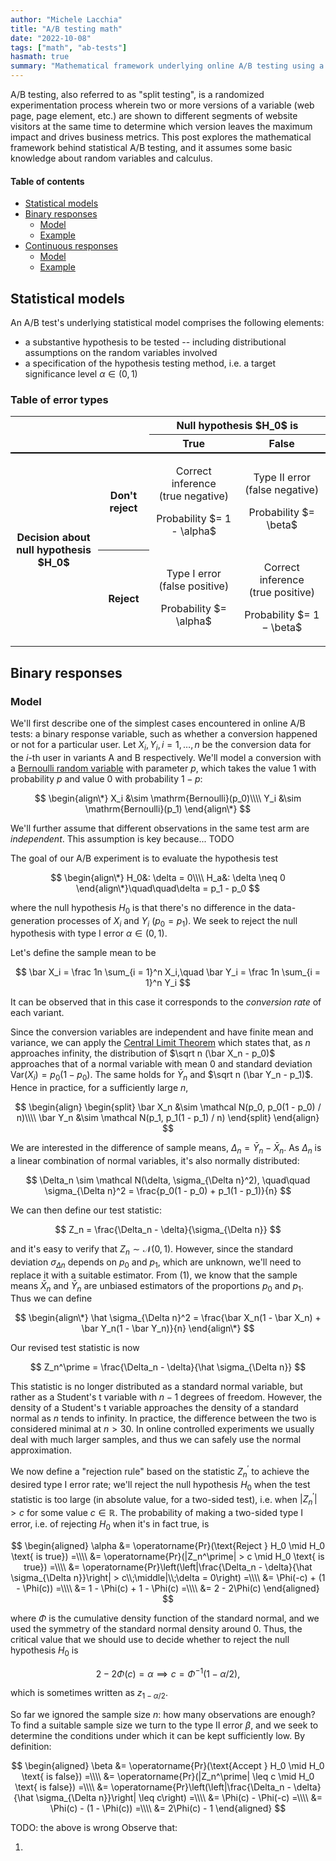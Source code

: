 ```yaml
---
author: "Michele Lacchia"
title: "A/B testing math"
date: "2022-10-08"
tags: ["math", "ab-tests"]
hasmath: true
summary: "Mathematical framework underlying online A/B testing using a frequentist approach."
---
```


A/B testing, also referred to as "split testing", is a randomized
experimentation process wherein two or more versions of a variable (web page,
page element, etc.) are shown to different segments of website visitors at the
same time to determine which version leaves the maximum impact and drives
business metrics. This post explores the mathematical framework behind
statistical A/B testing, and it assumes some basic knowledge about random
variables and calculus.

#### Table of contents

* [Statistical models](#statistical-models)
* [Binary responses](#binary-responses)
    * [Model](#model)
    * [Example](#example)
* [Continuous responses](#continous-responses)
    * [Model](#model-2)
    * [Example](#example-2)

## Statistical models

An A/B test's underlying statistical model comprises the following elements:

* a substantive hypothesis to be tested -- including distributional assumptions
  on the random variables involved
* a specification of the hypothesis testing method, i.e. a target significance
  level $\alpha \in (0, 1)$

### Table of error types

<table>
    <tbody>
        <tr>
            <th rowspan="2" colspan="2"></th>
            <th colspan="2">Null hypothesis $H_0$ is</th>
        </tr>
        <tr style="border-bottom:solid 2px black">
            <th>True</th>
            <th>False</th>
        </tr>
        <tr>
            <th rowspan="2" style="padding-right:10px;border-bottom:none">Decision about<br> null hypothesis $H_0$</th>
            <th style="border-bottom:none">Don't reject</th>
            <td style="text-align:center;">
                <p>Correct inference<br> (true negative)</p>
                <p>Probability $= 1 - \alpha$</p>
            </td>
            <td style="text-align:center;">
                <p>Type II error<br> (false negative)</p>
                <p>Probability $= \beta$</p>
            </td>
        </tr>
        <tr>
            <th style="border-bottom:none">Reject</th>
            <td style="text-align:center;">
                <p>Type I error<br> (false positive)</p>
                <p>Probability $= \alpha$</p>
            </td>
            <td style="text-align:center;">
                <p>Correct inference<br> (true positive)</p>
                <p>Probability $= 1 − \beta$</p>
            </td>
        </tr>
    </tbody>
</table>

## Binary responses
### Model
We'll first describe one of the simplest cases encountered in online A/B tests:
a binary response variable, such as whether a conversion happened or not for a
particular user. Let $X_i, Y_i, i = 1, \ldots, n$ be the conversion data for
the $i$-th user in variants A and B respectively. We'll model a conversion with
a [Bernoulli random
variable](https://en.wikipedia.org/wiki/Bernoulli_distribution) with parameter
$p$, which takes the value $1$ with probability $p$ and value $0$ with
probability $1 - p$:

$$
\begin{align\*}
X_i &\sim \mathrm{Bernoulli}(p_0)\\\\
Y_i &\sim \mathrm{Bernoulli}(p_1)
\end{align\*}
$$

We'll further assume that different observations in the same test arm are
_independent_. This assumption is key because... TODO

The goal of our A/B experiment is to evaluate the hypothesis test

$$
\begin{align\*}
H_0&: \delta = 0\\\\
H_a&: \delta \neq 0
\end{align\*}\quad\quad\delta = p_1 - p_0
$$

where the null hypothesis $H_0$ is that there's no difference in the
data-generation processes of $X_i$ and $Y_i$ ($p_0 = p_1$). We seek to reject the
null hypothesis with type I error $\alpha \in (0, 1)$.

Let's define the sample mean to be

$$
\bar X_i = \frac 1n \sum_{i = 1}^n X_i,\quad
\bar Y_i = \frac 1n \sum_{i = 1}^n Y_i
$$

It can be observed that in this case it corresponds to the _conversion rate_ of
each variant.

Since the conversion variables are independent and have finite mean and
variance, we can apply the [Central Limit
Theorem](https://en.wikipedia.org/wiki/Central_limit_theorem#Classical_CLT)
which states that, as $n$ approaches infinity, the distribution of $\sqrt n
(\bar X_n - p_0)$ approaches that of a normal variable with mean $0$ and
standard deviation $\mathrm{Var}(X_i) = p_0(1 - p_0)$. The same holds for $\bar
Y_n$ and $\sqrt n (\bar Y_n - p_1)$. Hence in practice, for a sufficiently
large $n$,

$$
\begin{align}
\begin{split}
\bar X_n &\sim \mathcal N(p_0, p_0(1 - p_0) / n)\\\\
\bar Y_n &\sim \mathcal N(p_1, p_1(1 - p_1) / n)
\end{split}
\end{align}
$$

We are interested in the difference of sample means, $\Delta_n = \bar Y_n -
\bar X_n$. As $\Delta_n$ is a linear combination of normal variables, it's also
normally distributed:

$$
\Delta_n \sim \mathcal N(\delta, \sigma_{\Delta n}^2),
\quad\quad \sigma_{\Delta n}^2 = \frac{p_0(1 - p_0) + p_1(1 - p_1)}{n}
$$

We can then define our test statistic:

$$
Z_n = \frac{\Delta_n - \delta}{\sigma_{\Delta n}}
$$

and it's easy to verify that $Z_n \sim \mathcal N(0, 1)$. However, since the
standard deviation $\sigma_{\Delta n}$ depends on $p_0$ and $p_1$, which are
unknown, we'll need to replace it with a suitable estimator. From $(1)$, we
know that the sample means $\bar X_n$ and $\bar Y_n$ are unbiased estimators of
the proportions $p_0$ and $p_1$. Thus we can define

$$
\begin{align\*}
\hat \sigma_{\Delta n}^2 = \frac{\bar X_n(1 - \bar X_n) + \bar Y_n(1 - \bar Y_n)}{n}
\end{align\*}
$$

Our revised test statistic is now

$$
Z_n^\prime = \frac{\Delta_n - \delta}{\hat \sigma_{\Delta n}}
$$

This statistic is no longer distributed as a standard normal variable, but
rather as a Student's t variable with $n - 1$ degrees of freedom. However, the
density of a Student's t variable approaches the density of a standard normal
as $n$ tends to infinity. In practice, the difference between the two is
considered minimal at $n > 30$. In online controlled experiments we usually
deal with much larger samples, and thus we can safely use the normal
approximation.

We now define a "rejection rule" based on the statistic $Z_n^\prime$ to achieve
the desired type I error rate; we'll reject the null hypothesis $H_0$ when the
test statistic is too large (in absolute value, for a two-sided test), i.e. when $|Z_n^\prime| > c$ for some value $c \in \mathbb R$. The probability of making a two-sided type I
error, i.e. of rejecting $H_0$ when it's in fact true, is

$$
\begin{aligned}
\alpha &= \operatorname{Pr}(\text{Reject } H_0 \mid H_0 \text{ is true}) =\\\\
&= \operatorname{Pr}(|Z_n^\prime| > c \mid H_0 \text{ is true}) =\\\\
&= \operatorname{Pr}\left(\left|\frac{\Delta_n - \delta}{\hat \sigma_{\Delta n}}\right| > c\\;\middle|\\;\delta = 0\right) =\\\\
&= \Phi(-c) + (1 - \Phi(c)) =\\\\
&= 1 - \Phi(c) + 1 - \Phi(c) =\\\\
&= 2 - 2\Phi(c)
\end{aligned}
$$

where $\Phi$ is the cumulative density function of the standard normal, and we
used the symmetry of the standard normal density around $0$. Thus, the critical
value that we should use to decide whether to reject the null hypothesis $H_0$
is

$$
2 - 2\Phi(c) = \alpha \implies c = \Phi^{-1}(1 - \alpha/2),
$$

which is sometimes written as $z_{1 - \alpha/2}$.

So far we ignored the sample size $n$: how many observations are enough? To
find a suitable sample size we turn to the type II error $\beta$, and we seek
to determine the conditions under which it can be kept sufficiently low. By
definition:

$$
\begin{aligned}
\beta &= \operatorname{Pr}(\text{Accept } H_0 \mid H_0 \text{ is false}) =\\\\
&= \operatorname{Pr}(|Z_n^\prime| \leq c \mid H_0 \text{ is false}) =\\\\
&= \operatorname{Pr}\left(\left|\frac{\Delta_n - \delta}{\hat \sigma_{\Delta n}}\right| \leq c\right) =\\\\
&= \Phi(c) - \Phi(-c) =\\\\
&= \Phi(c) - (1 - \Phi(c)) =\\\\
&= 2\Phi(c) - 1
\end{aligned}
$$

TODO: the above is wrong
Observe that:

1.
